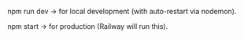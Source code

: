 npm run dev → for local development (with auto-restart via nodemon).

npm start → for production (Railway will run this).